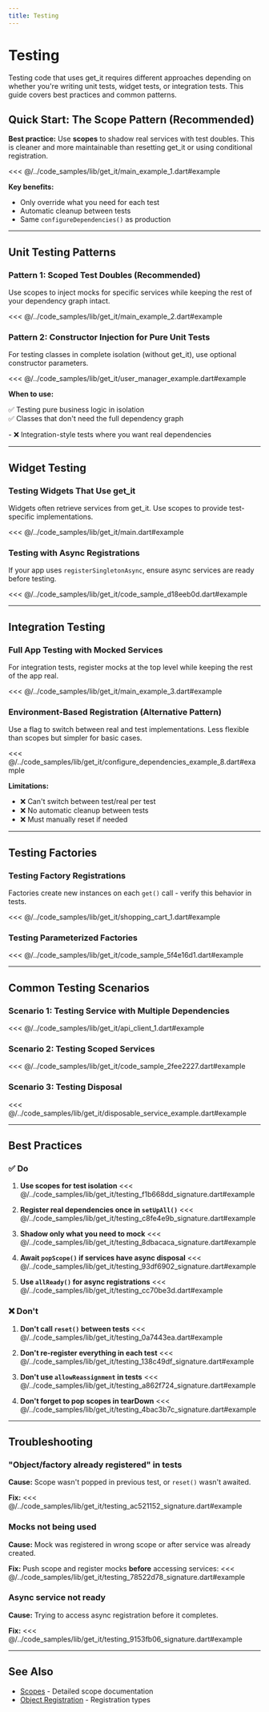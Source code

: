 ```yaml
---
title: Testing
---
```


# Testing

Testing code that uses get_it requires different approaches depending on whether you're writing unit tests, widget tests, or integration tests. This guide covers best practices and common patterns.

## Quick Start: The Scope Pattern (Recommended)

<strong>Best practice:</strong> Use <strong>scopes</strong> to shadow real services with test doubles. This is cleaner and more maintainable than resetting get_it or using conditional registration.


<<< @/../code_samples/lib/get_it/main_example_1.dart#example

<strong>Key benefits:</strong>
- Only override what you need for each test
- Automatic cleanup between tests
- Same `configureDependencies()` as production

---

## Unit Testing Patterns

### Pattern 1: Scoped Test Doubles (Recommended)

Use scopes to inject mocks for specific services while keeping the rest of your dependency graph intact.


<<< @/../code_samples/lib/get_it/main_example_2.dart#example

### Pattern 2: Constructor Injection for Pure Unit Tests

For testing classes in complete isolation (without get_it), use optional constructor parameters.


<<< @/../code_samples/lib/get_it/user_manager_example.dart#example

<strong>When to use:</strong>
<ul style="list-style: none; padding-left: 0;">
  <li style="padding-left: 1.5em; text-indent: -1.5em;">✅ Testing pure business logic in isolation</li>
  <li style="padding-left: 1.5em; text-indent: -1.5em;">✅ Classes that don't need the full dependency graph</li>
</ul>
- ❌ Integration-style tests where you want real dependencies

---

## Widget Testing

### Testing Widgets That Use get_it

Widgets often retrieve services from get_it. Use scopes to provide test-specific implementations.


<<< @/../code_samples/lib/get_it/main.dart#example

### Testing with Async Registrations

If your app uses `registerSingletonAsync`, ensure async services are ready before testing.


<<< @/../code_samples/lib/get_it/code_sample_d18eeb0d.dart#example

---

## Integration Testing

### Full App Testing with Mocked Services

For integration tests, register mocks at the top level while keeping the rest of the app real.


<<< @/../code_samples/lib/get_it/main_example_3.dart#example

### Environment-Based Registration (Alternative Pattern)

Use a flag to switch between real and test implementations. Less flexible than scopes but simpler for basic cases.


<<< @/../code_samples/lib/get_it/configure_dependencies_example_8.dart#example

<strong>Limitations:</strong>
- ❌ Can't switch between test/real per test
- ❌ No automatic cleanup between tests
- ❌ Must manually reset if needed

---

## Testing Factories

### Testing Factory Registrations

Factories create new instances on each `get()` call - verify this behavior in tests.


<<< @/../code_samples/lib/get_it/shopping_cart_1.dart#example

### Testing Parameterized Factories


<<< @/../code_samples/lib/get_it/code_sample_5f4e16d1.dart#example

---

## Common Testing Scenarios

### Scenario 1: Testing Service with Multiple Dependencies


<<< @/../code_samples/lib/get_it/api_client_1.dart#example

### Scenario 2: Testing Scoped Services


<<< @/../code_samples/lib/get_it/code_sample_2fee2227.dart#example

### Scenario 3: Testing Disposal


<<< @/../code_samples/lib/get_it/disposable_service_example.dart#example

---

## Best Practices

### ✅ Do

1. <strong>Use scopes for test isolation</strong>
   <<< @/../code_samples/lib/get_it/testing_f1b668dd_signature.dart#example


2. <strong>Register real dependencies once in `setUpAll()`</strong>
   <<< @/../code_samples/lib/get_it/testing_c8fe4e9b_signature.dart#example


3. <strong>Shadow only what you need to mock</strong>
   <<< @/../code_samples/lib/get_it/testing_8dbacaca_signature.dart#example


4. <strong>Await `popScope()` if services have async disposal</strong>
   <<< @/../code_samples/lib/get_it/testing_93df6902_signature.dart#example


5. <strong>Use `allReady()` for async registrations</strong>
   <<< @/../code_samples/lib/get_it/testing_cc70be3d.dart#example


### ❌ Don't

1. <strong>Don't call `reset()` between tests</strong>
   <<< @/../code_samples/lib/get_it/testing_0a7443ea.dart#example


2. <strong>Don't re-register everything in each test</strong>
   <<< @/../code_samples/lib/get_it/testing_138c49df_signature.dart#example


3. <strong>Don't use `allowReassignment` in tests</strong>
   <<< @/../code_samples/lib/get_it/testing_a862f724_signature.dart#example


4. <strong>Don't forget to pop scopes in tearDown</strong>
   <<< @/../code_samples/lib/get_it/testing_4bac3b7c_signature.dart#example


---

## Troubleshooting

### "Object/factory already registered" in tests

<strong>Cause:</strong> Scope wasn't popped in previous test, or `reset()` wasn't awaited.

<strong>Fix:</strong>
<<< @/../code_samples/lib/get_it/testing_ac521152_signature.dart#example


### Mocks not being used

<strong>Cause:</strong> Mock was registered in wrong scope or after service was already created.

<strong>Fix:</strong> Push scope and register mocks <strong>before</strong> accessing services:
<<< @/../code_samples/lib/get_it/testing_78522d78_signature.dart#example


### Async service not ready

<strong>Cause:</strong> Trying to access async registration before it completes.

<strong>Fix:</strong>
<<< @/../code_samples/lib/get_it/testing_9153fb06_signature.dart#example


---

## See Also

- [Scopes](/documentation/get_it/scopes) - Detailed scope documentation
- [Object Registration](/documentation/get_it/object_registration) - Registration types
